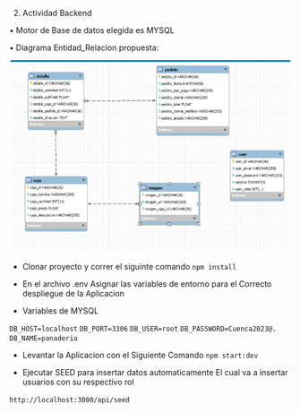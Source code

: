 2.  Actividad Backend 

•	Motor de Base de datos elegida es MYSQL

•	Diagrama Entidad_Relacion propuesta:

<p align="center">

 <img src="src/img/base.png" width="500"  alt="Nest Logo" />
</p>


- Clonar proyecto y correr el siguinte comando
`npm install`


- En el archivo .env
Asignar las variables de entorno para el Correcto despliegue de la Aplicacion


- Variables de MYSQL

`DB_HOST=localhost`
`DB_PORT=3306`
`DB_USER=root`
`DB_PASSWORD=Cuenca2023@.`
`DB_NAME=panaderia`


- Levantar la Aplicacion con el Siguiente Comando
`npm start:dev`

- Ejecutar SEED para insertar datos automaticamente
  El cual va a insertar usuarios con su respectivo rol

`http://localhost:3000/api/seed`